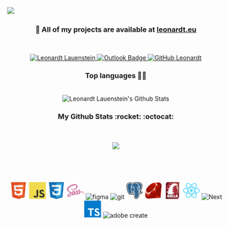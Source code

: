 <a href="https://leonardt.eu/">
  <img src="https://i.imgur.com/6xTWnDG.png">
</a>
<h3 align="center">	
  🧃 All of my projects are available at <a href="https://leonardt.eu"/>leonardt.eu</a>
</h3>
<br/>
<p>
  <p align="center">	
    <a href="https://www.linkedin.com/in/leonardtlauenstein/">
      <img alt="Leonardt Lauenstein" src="https://img.shields.io/badge/-LinkedIn-blue?style=flat-square&logo=Linkedin&logoColor=white" />
    </a>
  <a href="mailto:leonardt@outlook.com">
   <img src="https://camo.githubusercontent.com/b9cbb0fa6c31042495bcf7fb283d2bbdaaab3e26/68747470733a2f2f696d672e736869656c64732e696f2f62616467652f2d4f75746c6f6f6b2d3030373844343f7374796c653d666c61742d737175617265266c6f676f3d4d6963726f736f66742532304f75746c6f6f6b266c6f676f436f6c6f723d7768697465266c696e6b3d6d61696c746f3a6c656f6e61726474406f75746c6f6f6b2e636f6d" alt="Outlook Badge" data-canonical-src="https://img.shields.io/badge/-Outlook-0078D4?style=flat-square&amp;logo=Microsoft%20Outlook&amp;logoColor=white&amp;link=mailto:leonardt@outlook.com" style="max-width:100%;">
  </a>
  <a href="https://github.com/leovenom">
  <img src="https://camo.githubusercontent.com/f66b2dde2fa3fc83d83f750aede8003743ccf3a8/68747470733a2f2f696d672e736869656c64732e696f2f6769746875622f666f6c6c6f776572732f6c656f76656e6f6d3f6c6162656c3d666f6c6c6f77267374796c653d736f6369616c" alt="GitHub Leonardt" data-canonical-src="https://img.shields.io/github/followers/leovenom?label=follow&amp;style=social" style="max-width:100%;">
  </a>
</p>
<h3 align="center">Top languages 👅🤟</h3>
<p align="center">
  <br>
     <img align="center" src="https://github-readme-stats-git-master-leonardtlauenstein-pierdigital.vercel.app/api/top-langs/?username=leovenom" alt="Leonardt Lauenstein's Github Stats" alt="Leonardt Lauenstein's Github Status" />
</p>
 <h3 align="center">My Github Stats :rocket: :octocat:</h3>
  <br>
 <p align="center">
  <img align="center" src="https://github-readme-stats-one-kappa-15.vercel.app/api?username=leovenom&show_icons=true" />
 </p>
<p align="center">
 <a target="_blank" rel="noopener noreferrer" href="https://camo.githubusercontent.com/d65f84fc10c855ea93d97300b5e6cfe88abc38be/68747470733a2f2f6b6f6d617265762e636f6d2f67687076632f3f757365726e616d653d6c656f76656e6f6d266c6162656c3d566965777326636f6c6f723d626c7565267374796c653d706c6173746963"><img src="https://camo.githubusercontent.com/d65f84fc10c855ea93d97300b5e6cfe88abc38be/68747470733a2f2f6b6f6d617265762e636f6d2f67687076632f3f757365726e616d653d6c656f76656e6f6d266c6162656c3d566965777326636f6c6f723d626c7565267374796c653d706c6173746963" alt="" data-canonical-src="https://komarev.com/ghpvc/?username=leovenom&amp;label=Views&amp;color=blue&amp;style=plastic" style="max-width:100%;">
 </a>
 </p>
<br>
<p align="center">
  <img src="https://raw.githubusercontent.com/devicons/devicon/master/icons/html5/html5-original.svg" alt="html5" width="40" height="40" title="HTML5"/>
  <img src="https://raw.githubusercontent.com/devicons/devicon/master/icons/javascript/javascript-original.svg" alt="javascript" width="40" height="40" title="JavaScrip"/>
  <img src="https://raw.githubusercontent.com/devicons/devicon/master/icons/css3/css3-original.svg" alt="css3" width="40" height="40" title="CSS3"/>
  <img src="https://raw.githubusercontent.com/devicons/devicon/master/icons/sass/sass-original.svg" alt="sass" width="40" height="40" title="SASS"/> 
  <img src="https://www.vectorlogo.zone/logos/figma/figma-icon.svg" alt="figma" width="40" height="40" title="Figma"/>
  <img src="https://www.vectorlogo.zone/logos/git-scm/git-scm-icon.svg" alt="git" width="40" height="40" title="Git"/>
  <img src="https://raw.githubusercontent.com/devicons/devicon/master/icons/postgresql/postgresql-original.svg" alt="postgresql" width="40" height="40" title="PostgreSQL"/> 
  <img src="https://raw.githubusercontent.com/devicons/devicon/master/icons/ruby/ruby-original.svg" alt="ruby" width="40" height="40" title="Ruby"/> 
  <img src="https://raw.githubusercontent.com/devicons/devicon/master/icons/rails/rails-original-wordmark.svg" alt="rails" width="40" height="40" title="Rails"/> 
  <img src="https://raw.githubusercontent.com/devicons/devicon/master/icons/react/react-original.svg" alt="react" width="40" height="40" title="React"/>
  <img src="https://cdn.jsdelivr.net/gh/devicons/devicon/icons/nextjs/nextjs-original.svg" alt="Next" width="40" height="40" title="Next">
  <img src="https://raw.githubusercontent.com/devicons/devicon/master/icons/typescript/typescript-original.svg" alt="typescript" width="40" height="40" title="Typescript"/>
  <img src="https://seeklogo.com/images/A/adobe-creative-cloud-2020-new-logo-B6324473C2-seeklogo.com.jpg" alt="adobe create" width="40" height="40" title="Adobe Creative"/>
</p>
<br/>
